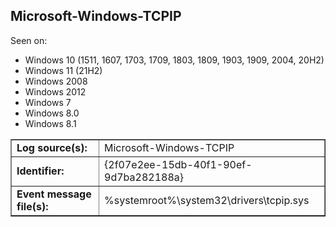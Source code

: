 ## Microsoft-Windows-TCPIP

Seen on:
* Windows 10 (1511, 1607, 1703, 1709, 1803, 1809, 1903, 1909, 2004, 20H2)
* Windows 11 (21H2)
* Windows 2008
* Windows 2012
* Windows 7
* Windows 8.0
* Windows 8.1

<table border="1" class="docutils">
  <tbody>
    <tr>
      <td><b>Log source(s):</b></td>
      <td>Microsoft-Windows-TCPIP</td>
    </tr>
    <tr>
      <td><b>Identifier:</b></td>
      <td>{2f07e2ee-15db-40f1-90ef-9d7ba282188a}</td>
    </tr>
    <tr>
      <td><b>Event message file(s):</b></td>
      <td>%systemroot%\system32\drivers\tcpip.sys</td>
    </tr>
  </tbody>
</table>

&nbsp;

